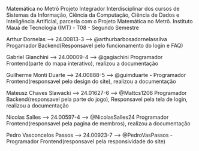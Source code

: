 Matemática no Metrô
Projeto Integrador Interdisciplinar dos cursos de Sistemas da Informação, Ciência da Computação, Ciência de Dados e Inteligência Artificial, parceria com o Projeto Matemática no Metrô. Instituto Mauá de Tecnologia (IMT) - T08 - Segundo Semestre

Arthur Dornelas --> 24.00813-3 --> @arthurbarbosadornelassilva Progamador Backend(Responsavel pelo funcionamento do login e FAQ) 

Gabriel Gianchini --> 24.00009-4 --> @gagiachini Programador Frontend(parte do mapa interativo), realizou a documentação

Guilherme Monti Duarte --> 24.00888-5 --> @guimduarte - Programador Frontend(responsavel pelo design do site), realizou a documentação

Mateusz Chaves Slawacki --> 24.01627-6 --> @Mattcs1206 Programador Backend(responsavel pela parte do jogo), Responsavel pela tela de login, realizou a documentação

Nicolas Salles --> 24.00597-4 --> @NicolasSalles24 Programador Frontend(responsavel pela pagina de membros), realizou a documentação

Pedro Vasconcelos Passos --> 24.00923-7 --> @PedroVasPassos - Programador Frontend(responsavel pela responsividade do site)
